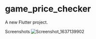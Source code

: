# game_price_checker

A new Flutter project.

Screenshots
![Screenshot_1637139902](https://user-images.githubusercontent.com/62277537/142183326-e265d83c-db00-4657-a9fc-da336c1a5dee.png)
